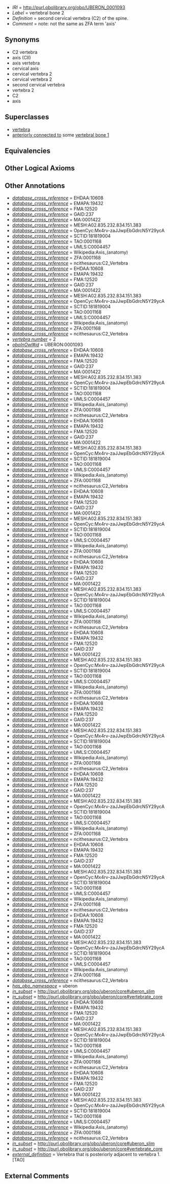  * *IRI* = http://purl.obolibrary.org/obo/UBERON_0001093
 * *Label* = vertebral bone 2
 * *Definition* = second cervical vertebra (C2) of the spine.
 * *Comment* = note: not the same as ZFA term 'axis'

## Synonyms

 * C2 vertebra
 * axis (CII)
 * axis vertebra
 * cervical axis
 * cervical vertebra 2
 * cervical vertebra 2
 * second cervical vertebra
 * vertebra 2
 * C2
 * axis

## Superclasses

 * [vertebra](../../UBERON/12/UBERON_0002412.md)
 * [anteriorly connected to](../../core#anteriorly/to/core#anteriorly_connected_to.md) some [vertebral bone 1](../../UBERON/92/UBERON_0001092.md)

## Equivalencies


## Other Logical Axioms


## Other Annotations

 * *[database_cross_reference](../../ef/oboInOwl#hasDbXref.md)* = EHDAA:10608
 * *[database_cross_reference](../../ef/oboInOwl#hasDbXref.md)* = EMAPA:19432
 * *[database_cross_reference](../../ef/oboInOwl#hasDbXref.md)* = FMA:12520
 * *[database_cross_reference](../../ef/oboInOwl#hasDbXref.md)* = GAID:237
 * *[database_cross_reference](../../ef/oboInOwl#hasDbXref.md)* = MA:0001422
 * *[database_cross_reference](../../ef/oboInOwl#hasDbXref.md)* = MESH:A02.835.232.834.151.383
 * *[database_cross_reference](../../ef/oboInOwl#hasDbXref.md)* = OpenCyc:Mx4rv-zaJJwpEbGdrcN5Y29ycA
 * *[database_cross_reference](../../ef/oboInOwl#hasDbXref.md)* = SCTID:181819004
 * *[database_cross_reference](../../ef/oboInOwl#hasDbXref.md)* = TAO:0001168
 * *[database_cross_reference](../../ef/oboInOwl#hasDbXref.md)* = UMLS:C0004457
 * *[database_cross_reference](../../ef/oboInOwl#hasDbXref.md)* = Wikipedia:Axis_(anatomy)
 * *[database_cross_reference](../../ef/oboInOwl#hasDbXref.md)* = ZFA:0001168
 * *[database_cross_reference](../../ef/oboInOwl#hasDbXref.md)* = ncithesaurus:C2_Vertebra
 * *[database_cross_reference](../../ef/oboInOwl#hasDbXref.md)* = EHDAA:10608
 * *[database_cross_reference](../../ef/oboInOwl#hasDbXref.md)* = EMAPA:19432
 * *[database_cross_reference](../../ef/oboInOwl#hasDbXref.md)* = FMA:12520
 * *[database_cross_reference](../../ef/oboInOwl#hasDbXref.md)* = GAID:237
 * *[database_cross_reference](../../ef/oboInOwl#hasDbXref.md)* = MA:0001422
 * *[database_cross_reference](../../ef/oboInOwl#hasDbXref.md)* = MESH:A02.835.232.834.151.383
 * *[database_cross_reference](../../ef/oboInOwl#hasDbXref.md)* = OpenCyc:Mx4rv-zaJJwpEbGdrcN5Y29ycA
 * *[database_cross_reference](../../ef/oboInOwl#hasDbXref.md)* = SCTID:181819004
 * *[database_cross_reference](../../ef/oboInOwl#hasDbXref.md)* = TAO:0001168
 * *[database_cross_reference](../../ef/oboInOwl#hasDbXref.md)* = UMLS:C0004457
 * *[database_cross_reference](../../ef/oboInOwl#hasDbXref.md)* = Wikipedia:Axis_(anatomy)
 * *[database_cross_reference](../../ef/oboInOwl#hasDbXref.md)* = ZFA:0001168
 * *[database_cross_reference](../../ef/oboInOwl#hasDbXref.md)* = ncithesaurus:C2_Vertebra
 * *[vertebra number](../../UBPROP/07/UBPROP_0000107.md)* = 2
 * *[oboInOwl#id](../../id/oboInOwl#id.md)* = UBERON:0001093
 * *[database_cross_reference](../../ef/oboInOwl#hasDbXref.md)* = EHDAA:10608
 * *[database_cross_reference](../../ef/oboInOwl#hasDbXref.md)* = EMAPA:19432
 * *[database_cross_reference](../../ef/oboInOwl#hasDbXref.md)* = FMA:12520
 * *[database_cross_reference](../../ef/oboInOwl#hasDbXref.md)* = GAID:237
 * *[database_cross_reference](../../ef/oboInOwl#hasDbXref.md)* = MA:0001422
 * *[database_cross_reference](../../ef/oboInOwl#hasDbXref.md)* = MESH:A02.835.232.834.151.383
 * *[database_cross_reference](../../ef/oboInOwl#hasDbXref.md)* = OpenCyc:Mx4rv-zaJJwpEbGdrcN5Y29ycA
 * *[database_cross_reference](../../ef/oboInOwl#hasDbXref.md)* = SCTID:181819004
 * *[database_cross_reference](../../ef/oboInOwl#hasDbXref.md)* = TAO:0001168
 * *[database_cross_reference](../../ef/oboInOwl#hasDbXref.md)* = UMLS:C0004457
 * *[database_cross_reference](../../ef/oboInOwl#hasDbXref.md)* = Wikipedia:Axis_(anatomy)
 * *[database_cross_reference](../../ef/oboInOwl#hasDbXref.md)* = ZFA:0001168
 * *[database_cross_reference](../../ef/oboInOwl#hasDbXref.md)* = ncithesaurus:C2_Vertebra
 * *[database_cross_reference](../../ef/oboInOwl#hasDbXref.md)* = EHDAA:10608
 * *[database_cross_reference](../../ef/oboInOwl#hasDbXref.md)* = EMAPA:19432
 * *[database_cross_reference](../../ef/oboInOwl#hasDbXref.md)* = FMA:12520
 * *[database_cross_reference](../../ef/oboInOwl#hasDbXref.md)* = GAID:237
 * *[database_cross_reference](../../ef/oboInOwl#hasDbXref.md)* = MA:0001422
 * *[database_cross_reference](../../ef/oboInOwl#hasDbXref.md)* = MESH:A02.835.232.834.151.383
 * *[database_cross_reference](../../ef/oboInOwl#hasDbXref.md)* = OpenCyc:Mx4rv-zaJJwpEbGdrcN5Y29ycA
 * *[database_cross_reference](../../ef/oboInOwl#hasDbXref.md)* = SCTID:181819004
 * *[database_cross_reference](../../ef/oboInOwl#hasDbXref.md)* = TAO:0001168
 * *[database_cross_reference](../../ef/oboInOwl#hasDbXref.md)* = UMLS:C0004457
 * *[database_cross_reference](../../ef/oboInOwl#hasDbXref.md)* = Wikipedia:Axis_(anatomy)
 * *[database_cross_reference](../../ef/oboInOwl#hasDbXref.md)* = ZFA:0001168
 * *[database_cross_reference](../../ef/oboInOwl#hasDbXref.md)* = ncithesaurus:C2_Vertebra
 * *[database_cross_reference](../../ef/oboInOwl#hasDbXref.md)* = EHDAA:10608
 * *[database_cross_reference](../../ef/oboInOwl#hasDbXref.md)* = EMAPA:19432
 * *[database_cross_reference](../../ef/oboInOwl#hasDbXref.md)* = FMA:12520
 * *[database_cross_reference](../../ef/oboInOwl#hasDbXref.md)* = GAID:237
 * *[database_cross_reference](../../ef/oboInOwl#hasDbXref.md)* = MA:0001422
 * *[database_cross_reference](../../ef/oboInOwl#hasDbXref.md)* = MESH:A02.835.232.834.151.383
 * *[database_cross_reference](../../ef/oboInOwl#hasDbXref.md)* = OpenCyc:Mx4rv-zaJJwpEbGdrcN5Y29ycA
 * *[database_cross_reference](../../ef/oboInOwl#hasDbXref.md)* = SCTID:181819004
 * *[database_cross_reference](../../ef/oboInOwl#hasDbXref.md)* = TAO:0001168
 * *[database_cross_reference](../../ef/oboInOwl#hasDbXref.md)* = UMLS:C0004457
 * *[database_cross_reference](../../ef/oboInOwl#hasDbXref.md)* = Wikipedia:Axis_(anatomy)
 * *[database_cross_reference](../../ef/oboInOwl#hasDbXref.md)* = ZFA:0001168
 * *[database_cross_reference](../../ef/oboInOwl#hasDbXref.md)* = ncithesaurus:C2_Vertebra
 * *[database_cross_reference](../../ef/oboInOwl#hasDbXref.md)* = EHDAA:10608
 * *[database_cross_reference](../../ef/oboInOwl#hasDbXref.md)* = EMAPA:19432
 * *[database_cross_reference](../../ef/oboInOwl#hasDbXref.md)* = FMA:12520
 * *[database_cross_reference](../../ef/oboInOwl#hasDbXref.md)* = GAID:237
 * *[database_cross_reference](../../ef/oboInOwl#hasDbXref.md)* = MA:0001422
 * *[database_cross_reference](../../ef/oboInOwl#hasDbXref.md)* = MESH:A02.835.232.834.151.383
 * *[database_cross_reference](../../ef/oboInOwl#hasDbXref.md)* = OpenCyc:Mx4rv-zaJJwpEbGdrcN5Y29ycA
 * *[database_cross_reference](../../ef/oboInOwl#hasDbXref.md)* = SCTID:181819004
 * *[database_cross_reference](../../ef/oboInOwl#hasDbXref.md)* = TAO:0001168
 * *[database_cross_reference](../../ef/oboInOwl#hasDbXref.md)* = UMLS:C0004457
 * *[database_cross_reference](../../ef/oboInOwl#hasDbXref.md)* = Wikipedia:Axis_(anatomy)
 * *[database_cross_reference](../../ef/oboInOwl#hasDbXref.md)* = ZFA:0001168
 * *[database_cross_reference](../../ef/oboInOwl#hasDbXref.md)* = ncithesaurus:C2_Vertebra
 * *[database_cross_reference](../../ef/oboInOwl#hasDbXref.md)* = EHDAA:10608
 * *[database_cross_reference](../../ef/oboInOwl#hasDbXref.md)* = EMAPA:19432
 * *[database_cross_reference](../../ef/oboInOwl#hasDbXref.md)* = FMA:12520
 * *[database_cross_reference](../../ef/oboInOwl#hasDbXref.md)* = GAID:237
 * *[database_cross_reference](../../ef/oboInOwl#hasDbXref.md)* = MA:0001422
 * *[database_cross_reference](../../ef/oboInOwl#hasDbXref.md)* = MESH:A02.835.232.834.151.383
 * *[database_cross_reference](../../ef/oboInOwl#hasDbXref.md)* = OpenCyc:Mx4rv-zaJJwpEbGdrcN5Y29ycA
 * *[database_cross_reference](../../ef/oboInOwl#hasDbXref.md)* = SCTID:181819004
 * *[database_cross_reference](../../ef/oboInOwl#hasDbXref.md)* = TAO:0001168
 * *[database_cross_reference](../../ef/oboInOwl#hasDbXref.md)* = UMLS:C0004457
 * *[database_cross_reference](../../ef/oboInOwl#hasDbXref.md)* = Wikipedia:Axis_(anatomy)
 * *[database_cross_reference](../../ef/oboInOwl#hasDbXref.md)* = ZFA:0001168
 * *[database_cross_reference](../../ef/oboInOwl#hasDbXref.md)* = ncithesaurus:C2_Vertebra
 * *[database_cross_reference](../../ef/oboInOwl#hasDbXref.md)* = EHDAA:10608
 * *[database_cross_reference](../../ef/oboInOwl#hasDbXref.md)* = EMAPA:19432
 * *[database_cross_reference](../../ef/oboInOwl#hasDbXref.md)* = FMA:12520
 * *[database_cross_reference](../../ef/oboInOwl#hasDbXref.md)* = GAID:237
 * *[database_cross_reference](../../ef/oboInOwl#hasDbXref.md)* = MA:0001422
 * *[database_cross_reference](../../ef/oboInOwl#hasDbXref.md)* = MESH:A02.835.232.834.151.383
 * *[database_cross_reference](../../ef/oboInOwl#hasDbXref.md)* = OpenCyc:Mx4rv-zaJJwpEbGdrcN5Y29ycA
 * *[database_cross_reference](../../ef/oboInOwl#hasDbXref.md)* = SCTID:181819004
 * *[database_cross_reference](../../ef/oboInOwl#hasDbXref.md)* = TAO:0001168
 * *[database_cross_reference](../../ef/oboInOwl#hasDbXref.md)* = UMLS:C0004457
 * *[database_cross_reference](../../ef/oboInOwl#hasDbXref.md)* = Wikipedia:Axis_(anatomy)
 * *[database_cross_reference](../../ef/oboInOwl#hasDbXref.md)* = ZFA:0001168
 * *[database_cross_reference](../../ef/oboInOwl#hasDbXref.md)* = ncithesaurus:C2_Vertebra
 * *[database_cross_reference](../../ef/oboInOwl#hasDbXref.md)* = EHDAA:10608
 * *[database_cross_reference](../../ef/oboInOwl#hasDbXref.md)* = EMAPA:19432
 * *[database_cross_reference](../../ef/oboInOwl#hasDbXref.md)* = FMA:12520
 * *[database_cross_reference](../../ef/oboInOwl#hasDbXref.md)* = GAID:237
 * *[database_cross_reference](../../ef/oboInOwl#hasDbXref.md)* = MA:0001422
 * *[database_cross_reference](../../ef/oboInOwl#hasDbXref.md)* = MESH:A02.835.232.834.151.383
 * *[database_cross_reference](../../ef/oboInOwl#hasDbXref.md)* = OpenCyc:Mx4rv-zaJJwpEbGdrcN5Y29ycA
 * *[database_cross_reference](../../ef/oboInOwl#hasDbXref.md)* = SCTID:181819004
 * *[database_cross_reference](../../ef/oboInOwl#hasDbXref.md)* = TAO:0001168
 * *[database_cross_reference](../../ef/oboInOwl#hasDbXref.md)* = UMLS:C0004457
 * *[database_cross_reference](../../ef/oboInOwl#hasDbXref.md)* = Wikipedia:Axis_(anatomy)
 * *[database_cross_reference](../../ef/oboInOwl#hasDbXref.md)* = ZFA:0001168
 * *[database_cross_reference](../../ef/oboInOwl#hasDbXref.md)* = ncithesaurus:C2_Vertebra
 * *[database_cross_reference](../../ef/oboInOwl#hasDbXref.md)* = EHDAA:10608
 * *[database_cross_reference](../../ef/oboInOwl#hasDbXref.md)* = EMAPA:19432
 * *[database_cross_reference](../../ef/oboInOwl#hasDbXref.md)* = FMA:12520
 * *[database_cross_reference](../../ef/oboInOwl#hasDbXref.md)* = GAID:237
 * *[database_cross_reference](../../ef/oboInOwl#hasDbXref.md)* = MA:0001422
 * *[database_cross_reference](../../ef/oboInOwl#hasDbXref.md)* = MESH:A02.835.232.834.151.383
 * *[database_cross_reference](../../ef/oboInOwl#hasDbXref.md)* = OpenCyc:Mx4rv-zaJJwpEbGdrcN5Y29ycA
 * *[database_cross_reference](../../ef/oboInOwl#hasDbXref.md)* = SCTID:181819004
 * *[database_cross_reference](../../ef/oboInOwl#hasDbXref.md)* = TAO:0001168
 * *[database_cross_reference](../../ef/oboInOwl#hasDbXref.md)* = UMLS:C0004457
 * *[database_cross_reference](../../ef/oboInOwl#hasDbXref.md)* = Wikipedia:Axis_(anatomy)
 * *[database_cross_reference](../../ef/oboInOwl#hasDbXref.md)* = ZFA:0001168
 * *[database_cross_reference](../../ef/oboInOwl#hasDbXref.md)* = ncithesaurus:C2_Vertebra
 * *[database_cross_reference](../../ef/oboInOwl#hasDbXref.md)* = EHDAA:10608
 * *[database_cross_reference](../../ef/oboInOwl#hasDbXref.md)* = EMAPA:19432
 * *[database_cross_reference](../../ef/oboInOwl#hasDbXref.md)* = FMA:12520
 * *[database_cross_reference](../../ef/oboInOwl#hasDbXref.md)* = GAID:237
 * *[database_cross_reference](../../ef/oboInOwl#hasDbXref.md)* = MA:0001422
 * *[database_cross_reference](../../ef/oboInOwl#hasDbXref.md)* = MESH:A02.835.232.834.151.383
 * *[database_cross_reference](../../ef/oboInOwl#hasDbXref.md)* = OpenCyc:Mx4rv-zaJJwpEbGdrcN5Y29ycA
 * *[database_cross_reference](../../ef/oboInOwl#hasDbXref.md)* = SCTID:181819004
 * *[database_cross_reference](../../ef/oboInOwl#hasDbXref.md)* = TAO:0001168
 * *[database_cross_reference](../../ef/oboInOwl#hasDbXref.md)* = UMLS:C0004457
 * *[database_cross_reference](../../ef/oboInOwl#hasDbXref.md)* = Wikipedia:Axis_(anatomy)
 * *[database_cross_reference](../../ef/oboInOwl#hasDbXref.md)* = ZFA:0001168
 * *[database_cross_reference](../../ef/oboInOwl#hasDbXref.md)* = ncithesaurus:C2_Vertebra
 * *[has_obo_namespace](../../ce/oboInOwl#hasOBONamespace.md)* = uberon
 * *[in_subset](../../et/oboInOwl#inSubset.md)* = http://purl.obolibrary.org/obo/uberon/core#uberon_slim
 * *[in_subset](../../et/oboInOwl#inSubset.md)* = http://purl.obolibrary.org/obo/uberon/core#vertebrate_core
 * *[database_cross_reference](../../ef/oboInOwl#hasDbXref.md)* = EHDAA:10608
 * *[database_cross_reference](../../ef/oboInOwl#hasDbXref.md)* = EMAPA:19432
 * *[database_cross_reference](../../ef/oboInOwl#hasDbXref.md)* = FMA:12520
 * *[database_cross_reference](../../ef/oboInOwl#hasDbXref.md)* = GAID:237
 * *[database_cross_reference](../../ef/oboInOwl#hasDbXref.md)* = MA:0001422
 * *[database_cross_reference](../../ef/oboInOwl#hasDbXref.md)* = MESH:A02.835.232.834.151.383
 * *[database_cross_reference](../../ef/oboInOwl#hasDbXref.md)* = OpenCyc:Mx4rv-zaJJwpEbGdrcN5Y29ycA
 * *[database_cross_reference](../../ef/oboInOwl#hasDbXref.md)* = SCTID:181819004
 * *[database_cross_reference](../../ef/oboInOwl#hasDbXref.md)* = TAO:0001168
 * *[database_cross_reference](../../ef/oboInOwl#hasDbXref.md)* = UMLS:C0004457
 * *[database_cross_reference](../../ef/oboInOwl#hasDbXref.md)* = Wikipedia:Axis_(anatomy)
 * *[database_cross_reference](../../ef/oboInOwl#hasDbXref.md)* = ZFA:0001168
 * *[database_cross_reference](../../ef/oboInOwl#hasDbXref.md)* = ncithesaurus:C2_Vertebra
 * *[database_cross_reference](../../ef/oboInOwl#hasDbXref.md)* = EHDAA:10608
 * *[database_cross_reference](../../ef/oboInOwl#hasDbXref.md)* = EMAPA:19432
 * *[database_cross_reference](../../ef/oboInOwl#hasDbXref.md)* = FMA:12520
 * *[database_cross_reference](../../ef/oboInOwl#hasDbXref.md)* = GAID:237
 * *[database_cross_reference](../../ef/oboInOwl#hasDbXref.md)* = MA:0001422
 * *[database_cross_reference](../../ef/oboInOwl#hasDbXref.md)* = MESH:A02.835.232.834.151.383
 * *[database_cross_reference](../../ef/oboInOwl#hasDbXref.md)* = OpenCyc:Mx4rv-zaJJwpEbGdrcN5Y29ycA
 * *[database_cross_reference](../../ef/oboInOwl#hasDbXref.md)* = SCTID:181819004
 * *[database_cross_reference](../../ef/oboInOwl#hasDbXref.md)* = TAO:0001168
 * *[database_cross_reference](../../ef/oboInOwl#hasDbXref.md)* = UMLS:C0004457
 * *[database_cross_reference](../../ef/oboInOwl#hasDbXref.md)* = Wikipedia:Axis_(anatomy)
 * *[database_cross_reference](../../ef/oboInOwl#hasDbXref.md)* = ZFA:0001168
 * *[database_cross_reference](../../ef/oboInOwl#hasDbXref.md)* = ncithesaurus:C2_Vertebra
 * *[in_subset](../../et/oboInOwl#inSubset.md)* = http://purl.obolibrary.org/obo/uberon/core#uberon_slim
 * *[in_subset](../../et/oboInOwl#inSubset.md)* = http://purl.obolibrary.org/obo/uberon/core#vertebrate_core
 * *[external_definition](../../UBPROP/01/UBPROP_0000001.md)* = Vertebra that is posteriorly adjacent to vertebra 1.[TAO]

## External Comments

